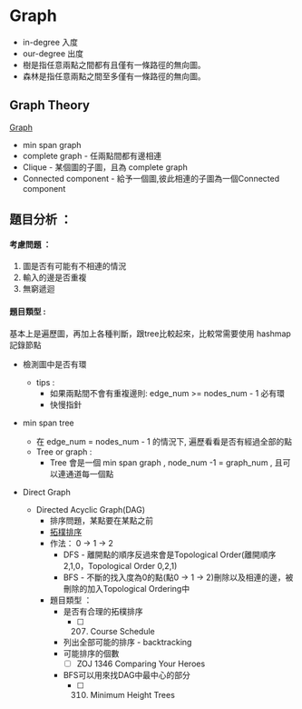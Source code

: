 # Graph

* in-degree 入度
* our-degree 出度
* 樹是指任意兩點之間都有且僅有一條路徑的無向圖。
* 森林是指任意兩點之間至多僅有一條路徑的無向圖。

## Graph Theory
[Graph](http://publish.get.com.tw/bookpre_pdf/51MM045101-1.pdf)
* min span graph
* complete graph - 任兩點間都有邊相連
* Clique - 某個圖的子圖，且為 complete graph
* Connected component - 給予一個圖,彼此相連的子圖為一個Connected component


## 題目分析 ：
#### 考慮問題 ：
1. 圖是否有可能有不相連的情況
2. 輸入的邊是否重複
3. 無窮遞迴


#### 題目類型 : 

基本上是遍歷圖，再加上各種判斷，跟tree比較起來，比較常需要使用 hashmap 記錄節點


* 檢測圖中是否有環
    * tips :
        * 如果兩點間不會有重複邊則: edge_num >= nodes_num - 1 必有環
        * 快慢指針
        
* min span tree
    * 在 edge_num = nodes_num - 1 的情況下, 遍歷看看是否有經過全部的點
    * Tree or graph :
        * Tree 會是一個 min span graph , node_num -1 = graph_num , 且可以連通道每一個點
    

* Direct Graph
    * Directed Acyclic Graph(DAG)
        * 排序問題，某點要在某點之前
        * [拓樸排序](http://web.ntnu.edu.tw/~algo/DirectedAcyclicGraph.html)
        * 作法： 0 -> 1 -> 2
            * DFS - 離開點的順序反過來會是Topological Order(離開順序 2,1,0，Topological Order 0,2,1)
            * BFS - 不斷的找入度為0的點(點0 -> 1 -> 2)刪除以及相連的邊，被刪除的加入Topological Ordering中
        * 題目類型 ：
            * 是否有合理的拓樸排序
                -[ ] 207. Course Schedule
            * 列出全部可能的排序 - backtracking
            * 可能排序的個數
                -[ ] ZOJ 1346 Comparing Your Heroes
            * BFS可以用來找DAG中最中心的部分
                -[ ] 310. Minimum Height Trees
